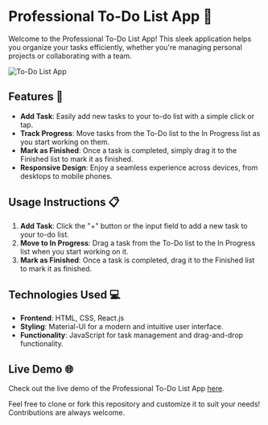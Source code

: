 # Professional To-Do List App 📝

Welcome to the Professional To-Do List App! This sleek application helps you organize your tasks efficiently, whether you're managing personal projects or collaborating with a team.

![To-Do List App](https://firebasestorage.googleapis.com/v0/b/ecommerce-react-47db0.appspot.com/o/image%2FScreen%20Shot%202024-02-23%20at%207.25.52%20PM.png?alt=media&token=ed841694-f0e0-44f9-8503-13b66c2185de)

## Features 🚀

- **Add Task**: Easily add new tasks to your to-do list with a simple click or tap.
- **Track Progress**: Move tasks from the To-Do list to the In Progress list as you start working on them.
- **Mark as Finished**: Once a task is completed, simply drag it to the Finished list to mark it as finished.
- **Responsive Design**: Enjoy a seamless experience across devices, from desktops to mobile phones.

## Usage Instructions 📋

1. **Add Task**: Click the "+" button or the input field to add a new task to your to-do list.
2. **Move to In Progress**: Drag a task from the To-Do list to the In Progress list when you start working on it.
3. **Mark as Finished**: Once a task is completed, drag it to the Finished list to mark it as finished.

## Technologies Used 💻

- **Frontend**: HTML, CSS, React.js
- **Styling**: Material-UI for a modern and intuitive user interface.
- **Functionality**: JavaScript for task management and drag-and-drop functionality.

## Live Demo 🌐

Check out the live demo of the Professional To-Do List App [here](https://todo-list-react-332a5.web.app/).

Feel free to clone or fork this repository and customize it to suit your needs! Contributions are always welcome.
